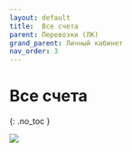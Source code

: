 ```yaml
---
layout: default
title:	Все счета
parent: Перевозки (ЛК)
grand_parent: Личный кабинет
nav_order: 3
---
```


# 	Все счета
{: .no_toc }

![](../../images/all_count.png)
